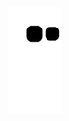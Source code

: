 <!-- Here are some ideas to get you started:      
               
- 🔭 I’m currently working on  @nrfe             
- 🌱 I’m currently learning ...           
- 👯 I’m looking to collaborate on ...           
- 🤔 I’m looking for help with ...          
- 💬 Ask me about ...              
- 📫 How to reach me: ...      
- 😄 Pronouns: ...  
- ⚡ Fun fact: ... contribs  -->      
  
<!--  
![icons8-level-up-your-coding-skills-and-quickly-land-a-job-14](https://user-images.githubusercontent.com/48620706/157663392-bf508ac4-1b2e-4618-9b8a-20a65913b074.png)LeetCode：[web_thomas](https://leetcode-cn.com/u/web_thomas/) | Blog：[thomas-void0](https://github.com/thomas-void0/blogs) -->
<!-- 
**stats**

[![Top Langs](https://github-readme-stats.vercel.app/api/top-langs/?username=thomas-void0&layout=compact&theme=default&hide_border=true)](https://github.com/anuraghazra/github-readme-stats)[![Anurag's GitHub stats](https://github-readme-stats.vercel.app/api?username=thomas-void0&show_icons=true&hide=stars&include_all_commits=true&count_private=true&line_height=24&theme=default&hide_border=true)](https://github.com/anuraghazra/github-readme-stats) -->

<!-- **profile-3d-contrib**  

![profile-3d-contrib](./profile-3d-contrib/profile-green-animate.svg) -->
  
  
 
![my snake](https://github.com/thomas-void0/thomas-void0/blob/output/github-snake.svg)
